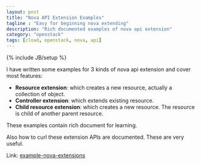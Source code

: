 ```yaml
---
layout: post
title: "Nova API Extension Examples"
tagline : "Easy for beginning nova extending"
description: "Rich documented examples of nova api extension"
category: "openstack"
tags: [cloud, openstack, nova, api]
---
```

{% include JB/setup %}

I have written some examples for 3 kinds of nova api extension and cover most features:
  
* **Resource extension**: which creates a new resource, actually a collection of object.
* **Controller extension**: which extends existing resource.
* **Child resource extension**: which creates a new resource. The resource is child of another parent resource.

These examples contain rich document for learning.

Also how to curl these extension APIs are documented. These are very useful.

Link: [example-nova-extensions](https://github.com/accelazh/example-nova-exensions)